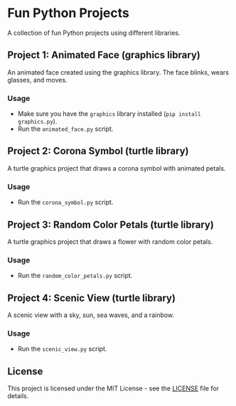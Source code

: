 # Fun Python Projects

A collection of fun Python projects using different libraries.

## Project 1: Animated Face (graphics library)

An animated face created using the graphics library. The face blinks, wears glasses, and moves.

### Usage
- Make sure you have the `graphics` library installed (`pip install graphics.py`).
- Run the `animated_face.py` script.

## Project 2: Corona Symbol (turtle library)

A turtle graphics project that draws a corona symbol with animated petals.

### Usage
- Run the `corona_symbol.py` script.

## Project 3: Random Color Petals (turtle library)

A turtle graphics project that draws a flower with random color petals.

### Usage
- Run the `random_color_petals.py` script.

## Project 4: Scenic View (turtle library)

A scenic view with a sky, sun, sea waves, and a rainbow.

### Usage
- Run the `scenic_view.py` script.

## License

This project is licensed under the MIT License - see the [LICENSE](LICENSE) file for details.
